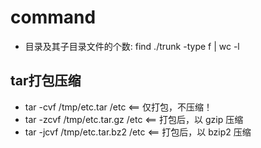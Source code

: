 command  
==========

- 目录及其子目录文件的个数: find ./trunk -type f | wc -l

tar打包压缩
-----------
- tar -cvf /tmp/etc.tar /etc <== 仅打包，不压缩！
- tar -zcvf /tmp/etc.tar.gz /etc <== 打包后，以 gzip 压缩
- tar -jcvf /tmp/etc.tar.bz2 /etc <== 打包后，以 bzip2 压缩